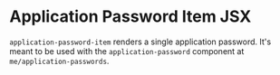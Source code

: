 # Application Password Item JSX

`application-password-item` renders a single application password. It's meant to be used with the `application-password` component at `me/application-passwords`.
